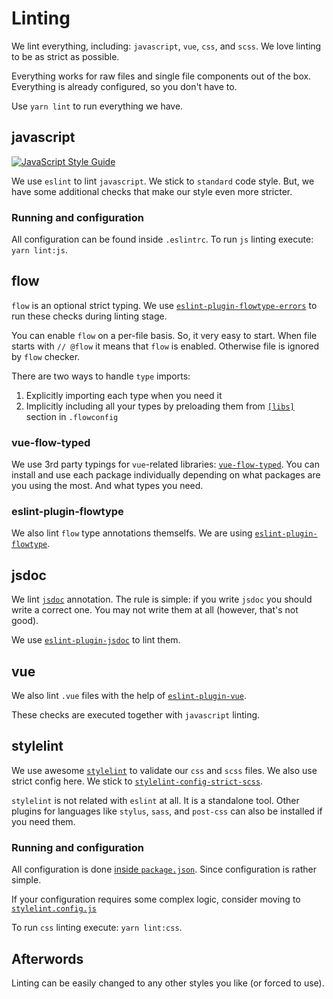 # Linting

We lint everything, including: `javascript`, `vue`, `css`, and `scss`.
We love linting to be as strict as possible.

Everything works for raw files and single file components out of the box.
Everything is already configured, so you don't have to.

Use `yarn lint` to run everything we have.


## javascript

[![JavaScript Style Guide](https://cdn.rawgit.com/standard/standard/master/badge.svg)](https://github.com/standard/standard)

We use `eslint` to lint `javascript`. We stick to `standard` code style.
But, we have some additional checks that make our style even more stricter.

### Running and configuration

All configuration can be found inside `.eslintrc`.
To run `js` linting execute: `yarn lint:js`.


## flow

`flow` is an optional strict typing.
We use [`eslint-plugin-flowtype-errors`](https://www.npmjs.com/package/eslint-plugin-flowtype-errors) 
to run these checks during linting stage.

You can enable `flow` on a per-file basis. So, it very easy to start.
When file starts with `// @flow` it means that `flow` is enabled. 
Otherwise file is ignored by `flow` checker.

There are two ways to handle `type` imports:
1. Explicitly importing each type when you need it
2. Implicitly including all your types by preloading them from [`[libs]`](https://flow.org/en/docs/config/libs/) section in `.flowconfig`

### vue-flow-typed

We use 3rd party typings for `vue`-related libraries: [`vue-flow-typed`](https://github.com/sobolevn/vue-flow-typed).
You can install and use each package individually depending on what 
packages are you using the most. And what types you need.

### eslint-plugin-flowtype

We also lint `flow` type annotations themselfs. 
We are using [`eslint-plugin-flowtype`](https://github.com/gajus/eslint-plugin-flowtype).


## jsdoc

We lint [`jsdoc`](http://usejsdoc.org/) annotation. 
The rule is simple: if you write `jsdoc` you should write a correct one.
You may not write them at all (however, that's not good).

We use [`eslint-plugin-jsdoc`](https://github.com/gajus/eslint-plugin-jsdoc) 
to lint them.


## vue

We also lint `.vue` files with the help of [`eslint-plugin-vue`](https://github.com/vuejs/eslint-plugin-vue).

These checks are executed together with `javascript` linting.


## stylelint

We use awesome [`stylelint`](https://github.com/stylelint/stylelint) 
to validate our `css` and `scss` files.
We also use strict config here. 
We stick to [`stylelint-config-strict-scss`](https://github.com/wemake-services/stylelint-config-strict-scss).

`stylelint` is not related with `eslint` at all. It is a standalone tool.
Other plugins for languages like `stylus`, `sass`, 
and `post-css` can also be installed if you need them.

### Running and configuration

All configuration is done [inside `package.json`](configuration.md#stylelint). 
Since configuration is rather simple.

If your configuration requires some complex logic, 
consider moving to [`stylelint.config.js`](https://github.com/stylelint/stylelint/blob/master/docs/user-guide/configuration.md)

To run `css` linting execute: `yarn lint:css`.


## Afterwords

Linting can be easily changed to any other styles you like (or forced to use).
